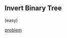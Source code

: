 ## Invert Binary Tree
(easy)

<a href="https://leetcode.com/problems/invert-binary-tree/">problem</a>
